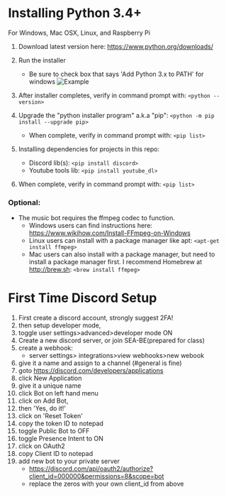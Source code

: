 # Installing Python 3.4+
For Windows, Mac OSX, Linux, and Raspberry Pi


1. Download latest version here: https://www.python.org/downloads/
2. Run the installer
    - Be sure to check box that says 'Add Python 3.x to PATH' for windows
![Example](https://miro.medium.com/max/1344/0*7nOyowsPsGI19pZT.png)

3. After installer completes, verify in command prompt with: `<python --version>`
4. Upgrade the "python installer program" a.k.a "pip": `<python -m pip install --upgrade pip>`
    - When complete, verify in command prompt with: `<pip list>`
5. Installing dependencies for projects in this repo:
    - Discord lib(s): `<pip install discord>`
    - Youtube tools lib: `<pip install youtube_dl>`
6. When complete, verify in command prompt with: `<pip list>`

    
### Optional:
- The music bot requires the ffmpeg codec to function.
    - Windows users can find instructions here: https://www.wikihow.com/Install-FFmpeg-on-Windows
    - Linux users can install with a package manager like apt: `<apt-get install ffmpeg>`
    - Mac users can also install with a package manager, but need to install a package manager first. I recommend Homebrew at http://brew.sh: `<brew install ffmpeg>`


# First Time Discord Setup
1. First create a discord account, strongly suggest 2FA!
2. then setup developer mode, 
3. toggle user settings>advanced>developer mode ON
4. Create a new discord server, or join SEA-BE(prepared for class)
5. create a webhook:
   - server settings> integrations>view webhooks>new webook
7. give it a name and assign to a channel (#general is fine)
8. goto https://discord.com/developers/applications
9. click New Application
10. give it a unique name
11. click Bot on left hand menu
12. click on Add Bot, 
13. then 'Yes, do it!'
14. click on 'Reset Token'
15. copy the token ID to notepad
16. toggle Public Bot to OFF
17. toggle Presence Intent to ON
18. click on OAuth2
19. copy Client ID to notepad
20. add new bot to your private server
    - https://discord.com/api/oauth2/authorize?client_id=000000&permissions=8&scope=bot 
    - replace the zeros with your own client_id from above
